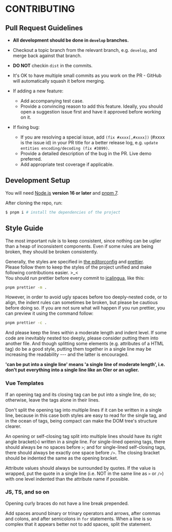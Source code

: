 # CONTRIBUTING

## Pull Request Guidelines

- **All development should be done in `develop` branches.**

- Checkout a topic branch from the relevant branch, e.g. `develop`, and merge back against that branch.

- **DO NOT** checkin `dist` in the commits.

- It's OK to have multiple small commits as you work on the PR - GitHub will automatically squash it before merging.

- If adding a new feature:

  - Add accompanying test case.
  - Provide a convincing reason to add this feature. Ideally, you should open a suggestion issue first and have it approved before working on it.

- If fixing bug:

  - If you are resolving a special issue, add `(fix #xxxx[,#xxxx])` (#xxxx is the issue id) in your PR title for a better release log, e.g. `update entities encoding/decoding (fix #3899)`.
  - Provide a detailed description of the bug in the PR. Live demo preferred.
  - Add appropriate test coverage if applicable.

## Development Setup

You will need [Node.js](http://nodejs.org) **version 16 or later** and [pnpm 7](https://pnpm.io/).

After cloning the repo, run:

```bash
$ pnpm i # install the dependencies of the project
```

## Style Guide

The most important rule is to keep consistent,
since nothing can be uglier than a heap of inconsistent components.
Even if some rules are being broken, they should be broken consistently.

Generally, the styles are specified in [the editorconfig](.editorconfig)
and [prettier](icalingua/.prettierrc.js).  
Please follow them to keep the styles of the project unified
and make following contributions easier. >\_<  
You should run prettier before every commit to [icalingua](icalingua), like this:

```bash
pnpm prettier -m .
```

However, in order to avoid ugly spaces before too deeply-nested code,
or to align, the indent rules can sometimes be broken,
but please be cautious before doing so.
If you are not sure what will happen if you run prettier, you can preview it using the
command follow:

```bash
pnpm prettier -c .
```

And please keep the lines within a moderate length and indent level.
If some code are inevitably nested too deeply,
please consider putting them into another file.
And though splitting some elements (e.g. attributes of a HTML tag) do be a good style,
putting them together in a single line may be increasing the readability ---
and the latter is encouraged.

**'can be put into a single line' means 'a single line of moderate length',
i.e. don't put everything into a single line like an OIer or an uglier.**

### Vue Templates

If an opening tag and its closing tag can be put into a single line, do so;
otherwise, leave the tags alone in their lines.

Don't split the opening tag into multiple lines if it can be written in a single line,
because in this case both styles are easy to read for the single tag,
and in the ocean of tags, being compact can make the DOM tree's structure clearer.

An opening or self-closing tag split into multiple lines
should have its right angle bracket(`>`) written in a single line.
For single-lined opening tags, there should always be no spaces before `>`;
and for single-lined self-closing tags, there should always be exactly one space before `/>`.
The closing bracket should be indented the same as the opening bracket.

Attribute values should always be surrounded by quotes.
If the value is wrapped, put the quote in a single line (i.e. NOT in the same line as `>` or `/>`)
with one level indented than the attribute name if possible.

### JS, TS, and so on

Opening curly braces do not have a line break prepended.

Add spaces around binary or trinary operators and arrows,
after commas and colons, and after semicolons in `for` statements.
When a line is so complex that it appears better not to add spaces, split the statement.
